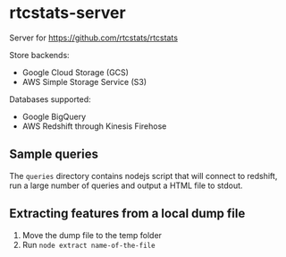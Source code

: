 # rtcstats-server
Server for https://github.com/rtcstats/rtcstats

Store backends:
* Google Cloud Storage (GCS)
* AWS Simple Storage Service (S3)

Databases supported:
* Google BigQuery
* AWS Redshift through Kinesis Firehose


## Sample queries

The `queries` directory contains nodejs script that will connect to redshift, run a large
number of queries and output a HTML file to stdout.

## Extracting features from a local dump file

1. Move the dump file to the temp folder
2. Run `node extract name-of-the-file`
